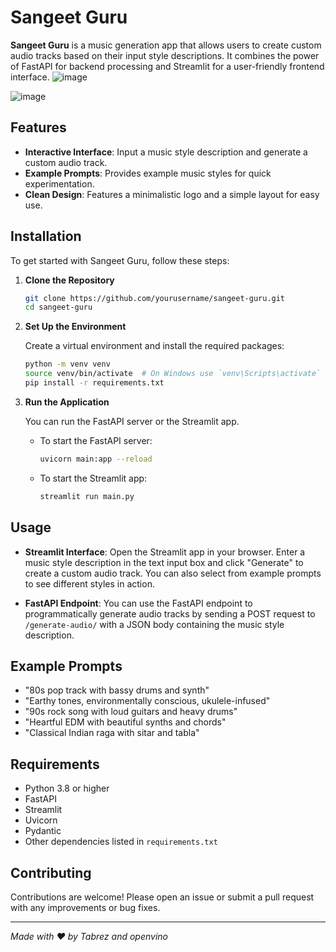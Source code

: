 # Sangeet Guru

**Sangeet Guru** is a music generation app that allows users to create custom audio tracks based on their input style descriptions. It combines the power of FastAPI for backend processing and Streamlit for a user-friendly frontend interface.
![image](https://github.com/user-attachments/assets/ddfa0799-7725-4547-bf31-4f034f72fe34)

![image](https://github.com/user-attachments/assets/d3e36896-c077-45d1-8c70-270de9363fd4)

## Features

- **Interactive Interface**: Input a music style description and generate a custom audio track.
- **Example Prompts**: Provides example music styles for quick experimentation.
- **Clean Design**: Features a minimalistic logo and a simple layout for easy use.

## Installation

To get started with Sangeet Guru, follow these steps:

1. **Clone the Repository**

    ```bash
    git clone https://github.com/yourusername/sangeet-guru.git
    cd sangeet-guru
    ```

2. **Set Up the Environment**

    Create a virtual environment and install the required packages:

    ```bash
    python -m venv venv
    source venv/bin/activate  # On Windows use `venv\Scripts\activate`
    pip install -r requirements.txt
    ```

3. **Run the Application**

    You can run the FastAPI server or the Streamlit app.

    - To start the FastAPI server:

      ```bash
      uvicorn main:app --reload
      ```

    - To start the Streamlit app:

      ```bash
      streamlit run main.py
      ```

## Usage

- **Streamlit Interface**: Open the Streamlit app in your browser. Enter a music style description in the text input box and click "Generate" to create a custom audio track. You can also select from example prompts to see different styles in action.

- **FastAPI Endpoint**: You can use the FastAPI endpoint to programmatically generate audio tracks by sending a POST request to `/generate-audio/` with a JSON body containing the music style description.

## Example Prompts

- "80s pop track with bassy drums and synth"
- "Earthy tones, environmentally conscious, ukulele-infused"
- "90s rock song with loud guitars and heavy drums"
- "Heartful EDM with beautiful synths and chords"
- "Classical Indian raga with sitar and tabla"

## Requirements

- Python 3.8 or higher
- FastAPI
- Streamlit
- Uvicorn
- Pydantic
- Other dependencies listed in `requirements.txt`

## Contributing

Contributions are welcome! Please open an issue or submit a pull request with any improvements or bug fixes.


---

*Made with ❤️ by Tabrez and openvino*

